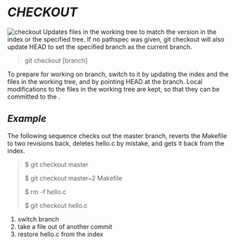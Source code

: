 # *CHECKOUT*

![checkout](https://static.javatpoint.com/tutorial/git/images/git-checkout.png)
Updates files in the working tree to match the version in the index or the specified tree. If no pathspec was given, git checkout will also update HEAD to set the specified branch as the current branch.


>git checkout [branch]

To prepare for working on branch, switch to it by updating the index and the files in the working tree, and by pointing HEAD at the branch. Local modifications to the files in the working tree are kept, so that they can be committed to the <branch>.

## *Example*

The following sequence checks out the master branch, reverts the Makefile to two revisions back, deletes hello.c by mistake, and gets it back from the index.

> $ git checkout master
>
> $ git checkout master~2 Makefile
>
> $ rm -f hello.c
>
> $ git checkout hello.c

1. switch branch
2. take a file out of another commit
3. restore hello.c from the index
